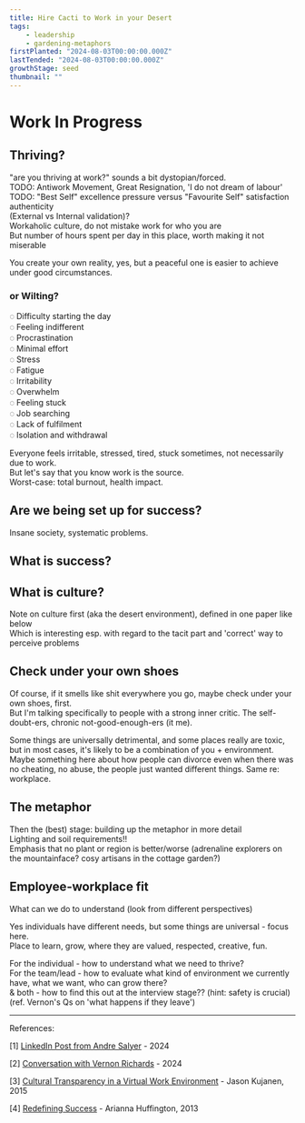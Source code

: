 ```yaml
---
title: Hire Cacti to Work in your Desert
tags: 
    - leadership
    - gardening-metaphors
firstPlanted: "2024-08-03T00:00:00.000Z"
lastTended: "2024-08-03T00:00:00.000Z"
growthStage: seed
thumbnail: ""
---
```


# Work In Progress 

## Thriving?

"are you thriving at work?" sounds a bit dystopian/forced.  
TODO: Antiwork Movement, Great Resignation, 'I do not dream of labour'  
TODO: "Best Self" excellence pressure versus "Favourite Self" satisfaction authenticity    
(External vs Internal validation)?  
Workaholic culture, do not mistake work for who you are  
But number of hours spent per day in this place, worth making it not miserable

You create your own reality, yes, but a peaceful one is easier to achieve under good circumstances.  

### or Wilting? 

&#9676; Difficulty starting the day  
&#9676; Feeling indifferent   
&#9676; Procrastination  
&#9676; Minimal effort  
&#9676; Stress  
&#9676; Fatigue  
&#9676; Irritability  
&#9676; Overwhelm  
&#9676; Feeling stuck  
&#9676; Job searching   
&#9676; Lack of fulfilment  
&#9676; Isolation and withdrawal  

Everyone feels irritable, stressed, tired, stuck sometimes, not necessarily due to work.  
But let's say that you know work is the source.  
Worst-case: total burnout, health impact.

 
## Are we being set up for success?

Insane society, systematic problems. 

<note-quote
    quote="As much as your upbringing might have taught you to look inward when assigning blame for failure, I suggest it’s worth questioning your environment with a critical eye [...] and ask yourself if you are being set up for success."
    sourceLink="#question-your-environment"
    sourceText="[1]">
</note-quote>

## What is success?

<note-quote
    quote=" [...] please don’t settle for just breaking through glass ceilings in a broken corporate system or in a broken political system, where so many leaders are so disconnected from their own wisdom that we are careening from one self-inflicted crisis to another. Change much more than the M to a W at the top of the corporate flowchart. Change it by going to the root of what’s wrong and redefining what we value and what we consider success."
    sourceLink="#redefining-success"
    sourceText="[4]">
</note-quote>

## What is culture?

Note on culture first (aka the desert environment), defined in one paper like below  
Which is interesting esp. with regard to the tacit part and 'correct' way to perceive problems

<note-quote
    quote="Pattern of shared tacit assumptions that was learned by a group considered valid and, therefore, to be taught to new members as the correct way to perceive, think, and feel in relation to those problems"
    sourceLink="#cultural-transparency-virtual"
    sourceText="[3]">
</note-quote>

## Check under your own shoes

Of course, if it smells like shit everywhere you go, maybe check under your own shoes, first.   
But I'm talking specifically to people with a strong inner critic. The self-doubt-ers, chronic not-good-enough-ers (it me).

Some things are universally detrimental, and some places really are toxic, but in most cases, it's likely to be a combination of you + environment. Maybe something here about how people can divorce even when there was no cheating, no abuse, the people just wanted different things. Same re: workplace. 

## The metaphor

<note-quote
    quote="The way it looks in my head is: we plant a rose in a desert, and then wonder why it isn't thriving.  
    My challenge often is worded something like this: 'What have we done to create an environment where the most likely outcome is [that] this person succeeds?'.   
    Have we planted a rose in a desert? Or a swampland? Or a well-tended garden? Or if [we have] a desert and that isn't going to change, we need to hire cacti."
    sourceLink="#we-plant-a-rose-in-the-desert"
    sourceText="[2]">
</note-quote>

Then the (best) stage: building up the metaphor in more detail  
Lighting and soil requirements!!  
Emphasis that no plant or region is better/worse (adrenaline explorers on the mountainface? cosy artisans in the cottage garden?) 

## Employee-workplace fit

What can we do to understand (look from different perspectives)

Yes individuals have different needs, but some things are universal - focus here.  
Place to learn, grow, where they are valued, respected, creative, fun.  

For the individual - how to understand what we need to thrive?  
For the team/lead - how to evaluate what kind of environment we currently have, what we want, who can grow there?  
& both - how to find this out at the interview stage?? (hint: safety is crucial)  (ref. Vernon's Qs on 'what happens if they leave')


 

---
References: 

<span
    id="question-your-environment">
    [1] [LinkedIn Post from Andre Salyer](https://www.linkedin.com/posts/andresalyer_i-dont-have-imposter-syndrome-and-neither-activity-7224653629842956288-4jFI/) - 2024
</span><br/>

<span
  id="we-plant-a-rose-in-the-desert">
  [2] [Conversation with Vernon Richards](https://typeshare.co/vernonrichards) - 2024
</span><br/>

<span
  id="cultural-transparency-virtual">
  [3] [Cultural Transparency in a Virtual Work Environment](https://digitalcommons.pepperdine.edu/etd/606/) - Jason Kujanen, 2015
</span><br/>

<span
  id="redefining-success">
  [4] [Redefining Success](https://www.themarginalian.org/2013/05/22/arianna-huffington-on-redefining-success-2013-smith-college-commencement-address/) - Arianna Huffington, 2013
</span><br/>